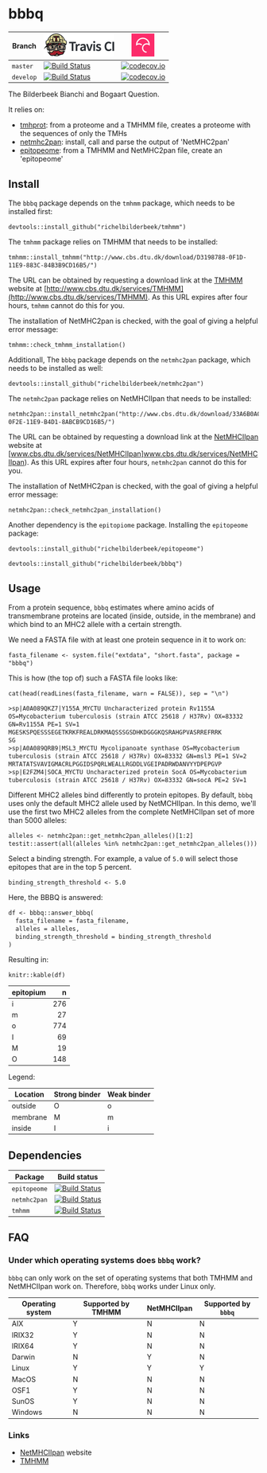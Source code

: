 # bbbq

Branch|[![Travis CI logo](pics/TravisCI.png)](https://travis-ci.org)|[![Codecov logo](pics/Codecov.png)](https://www.codecov.io)
---|---|---
`master`|[![Build Status](https://travis-ci.org/richelbilderbeek/bbbq.svg?branch=master)](https://travis-ci.org/richelbilderbeek/bbbq) | [![codecov.io](https://codecov.io/github/richelbilderbeek/bbbq/coverage.svg?branch=master)](https://codecov.io/github/richelbilderbeek/bbbq?branch=master)
`develop`|[![Build Status](https://travis-ci.org/richelbilderbeek/bbbq.svg?branch=develop)](https://travis-ci.org/richelbilderbeek/bbbq) | [![codecov.io](https://codecov.io/github/richelbilderbeek/bbbq/coverage.svg?branch=develop)](https://codecov.io/github/richelbilderbeek/bbbq?branch=develop)

The Bilderbeek Bianchi and Bogaart Question.

It relies on:

 * [tmhprot](https://github.com/richelbilderbeek/tmhprot): 
   from a proteome and a TMHMM file,
   creates a proteome with the sequences of only the TMHs
 * [netmhc2pan](https://github.com/richelbilderbeek/netmhc2pan): install, 
   call and parse the output of 'NetMHC2pan'
 * [epitopeome](https://github.com/richelbilderbeek/epitopeome): 
   from a TMHMM and NetMHC2pan file,
   create an 'epitopeome'

## Install

The `bbbq` package depends on the `tmhmm` package, which needs
to be installed first:

```{r}
devtools::install_github("richelbilderbeek/tmhmm")
```

The `tmhmm` package relies on TMHMM that needs to be installed:

```{r}
tmhmm::install_tmhmm("http://www.cbs.dtu.dk/download/D3198788-0F1D-11E9-883C-84B3B9CD16B5/")
```

The URL can be obtained by requesting a download link at 
the [TMHMM](http://www.cbs.dtu.dk/services/TMHMM) website 
at [http://www.cbs.dtu.dk/services/TMHMM](http://www.cbs.dtu.dk/services/TMHMM).
As this URL expires after four hours, `tmhmm` cannot do this for you.

The installation of NetMHC2pan is checked, with the goal of giving
a helpful error message:

```{r}
tmhmm::check_tmhmm_installation()
```

Additionall, The `bbbq` package depends on the `netmhc2pan` package, which needs
to be installed as well:

```{r}
devtools::install_github("richelbilderbeek/netmhc2pan")
```

The `netmhc2pan` package relies on NetMHCIIpan that needs to be installed:

```{r}
netmhc2pan::install_netmhc2pan("http://www.cbs.dtu.dk/download/33A6B0AC-0F2E-11E9-B4D1-8ABCB9CD16B5/")
```

The URL can be obtained by requesting a download link at
the [NetMHCIIpan](www.cbs.dtu.dk/services/NetMHCIIpan) website 
at [www.cbs.dtu.dk/services/NetMHCIIpan]www.cbs.dtu.dk/services/NetMHCIIpan).
As this URL expires after four hours, `netmhc2pan` cannot do this for you.

The installation of NetMHC2pan is checked, with the goal of giving
a helpful error message:

```{r}
netmhc2pan::check_netmhc2pan_installation()
```

Another dependency is the `epitopiome` package.
Installing the `epitopeome` package:

```{r}
devtools::install_github("richelbilderbeek/epitopeome")
```

```{r}
devtools::install_github("richelbilderbeek/bbbq")
```

## Usage

From a protein sequence, `bbbq` estimates where amino acids of transmembrane proteins 
are located (inside, outside, in the membrane) and which bind to an MHC2
allele with a certain strength.

We need a FASTA file with at least one protein sequence in it to work on:

```{r}
fasta_filename <- system.file("extdata", "short.fasta", package = "bbbq")
```

This is how (the top of) such a FASTA file looks like:

```{r}
cat(head(readLines(fasta_filename, warn = FALSE)), sep = "\n")
```

```
>sp|A0A089QKZ7|Y155A_MYCTU Uncharacterized protein Rv1155A OS=Mycobacterium tuberculosis (strain ATCC 25618 / H37Rv) OX=83332 GN=Rv1155A PE=1 SV=1
MGESKSPQESSSEGETKRKFREALDRKMAQSSSGSDHKDGGGKQSRAHGPVASRREFRRK
SG
>sp|A0A089QRB9|MSL3_MYCTU Mycolipanoate synthase OS=Mycobacterium tuberculosis (strain ATCC 25618 / H37Rv) OX=83332 GN=msl3 PE=1 SV=2
MRTATATSVAVIGMACRLPGGIDSPQRLWEALLRGDDLVGEIPADRWDANVYYDPEPGVP
>sp|E2FZM4|SOCA_MYCTU Uncharacterized protein SocA OS=Mycobacterium tuberculosis (strain ATCC 25618 / H37Rv) OX=83332 GN=socA PE=2 SV=1
```

Different MHC2 alleles bind differently to protein epitopes. 
By default, `bbbq` uses only the default MHC2 allele used by NetMCHIIpan.
In this demo, we'll use the first two MHC2 alleles from the complete
NetMHCIIpan set of more than 5000 alleles:

```{r}
alleles <- netmhc2pan::get_netmhc2pan_alleles()[1:2]
testit::assert(all(alleles %in% netmhc2pan::get_netmhc2pan_alleles()))
```

Select a binding strength. For example, a value of `5.0` will select
those epitopes that are in the top 5 percent.

```{r}
binding_strength_threshold <- 5.0
```

Here, the BBBQ is answered:

```{r}
df <- bbbq::answer_bbbq(
  fasta_filename = fasta_filename,
  alleles = alleles,
  binding_strength_threshold = binding_strength_threshold
)
```

Resulting in:

```{r}
knitr::kable(df)
```

|epitopium |   n|
|:---------|---:|
|i         | 276|
|m         |  27|
|o         | 774|
|I         |  69|
|M         |  19|
|O         | 148|

Legend:

Location|Strong binder|Weak binder
---|---|---
outside|O|o
membrane|M|m
inside|I|i

## Dependencies

Package|Build status
---|---
`epitopeome`|[![Build Status](https://travis-ci.org/richelbilderbeek/epitopeome.svg?branch=master)](https://travis-ci.org/richelbilderbeek/epitopeome)
`netmhc2pan`|[![Build Status](https://travis-ci.org/richelbilderbeek/netmhc2pan.svg?branch=master)](https://travis-ci.org/richelbilderbeek/netmhc2pan)
`tmhmm`|[![Build Status](https://travis-ci.org/richelbilderbeek/tmhmm.svg?branch=master)](https://travis-ci.org/richelbilderbeek/tmhmm)

## FAQ

### Under which operating systems does `bbbq` work?

`bbbq` can only work on the set of operating systems 
that both TMHMM and NetMHCIIpan work on. 
Therefore, `bbbq` works under Linux only. 

Operating system|Supported by TMHMM|NetMHCIIpan|Supported by `bbbq`
---|---|---|---
AIX|Y|N|N
IRIX32|Y|N|N
IRIX64|Y|N|N
Darwin|N|Y|N
Linux|Y|Y|Y
MacOS|N|N|N
OSF1|Y|N|N
SunOS|Y|N|N
Windows|N|N|N

### Links

 * [NetMHCIIpan](www.cbs.dtu.dk/services/NetMHCIIpan) website
 * [TMHMM](www.cbs.dtu.dk/services/TMHMM)
